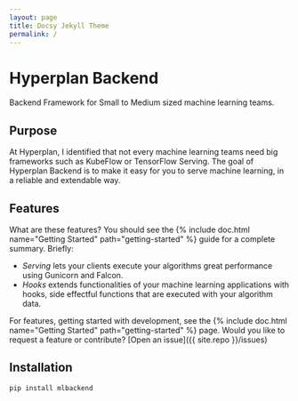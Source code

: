 ```yaml
---
layout: page
title: Docsy Jekyll Theme
permalink: /
---
```


# Hyperplan Backend

Backend Framework for Small to Medium sized machine learning teams.

## Purpose

At Hyperplan, I identified that not every machine learning teams need big frameworks such as KubeFlow or TensorFlow Serving.
The goal of Hyperplan Backend is to make it easy for you to serve machine learning, in a reliable and extendable way.

## Features

What are these features? You should see the {% include doc.html name="Getting Started" path="getting-started" %}
guide for a complete summary. Briefly:

 - *Serving* lets your clients execute your algorithms great performance using Gunicorn and Falcon.
 - *Hooks* extends functionalities of your machine learning applications with hooks, side effectful functions that are executed with your algorithm data.

For features, getting started with development, see the {% include doc.html name="Getting Started" path="getting-started" %} page. Would you like to request a feature or contribute?
[Open an issue]({{ site.repo }}/issues)

## Installation

`pip install mlbackend`


